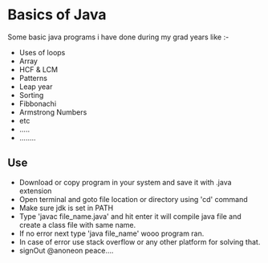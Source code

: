 # Basics of Java
Some basic java programs i have done during my grad years like :-
* Uses of loops
* Array
* HCF & LCM
* Patterns
* Leap year
* Sorting
* Fibbonachi
* Armstrong Numbers
* etc
* .....
* ........

## Use
* Download or copy program in your system and save it with .java extension
* Open terminal and goto file location or directory using 'cd' command
* Make sure jdk is set in PATH
* Type 'javac file_name.java' and hit enter it will compile java file and create a class file with same name.
* If no error next type 'java file_name' wooo program ran.
* In case of error use stack overflow or any other platform for solving that.
* signOut @anoneon peace....